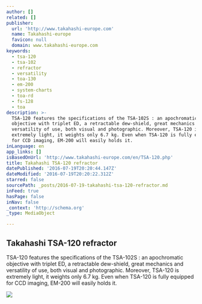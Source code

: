 ```yaml
---
author: []
related: []
publisher:
  url: 'http://www.takahashi-europe.com'
  name: Takahashi-europe
  favicon: null
  domain: www.takahashi-europe.com
keywords:
  - tsa-120
  - tsa-102
  - refractor
  - versatility
  - toa-130
  - em-200
  - system-charts
  - toa-rd
  - fs-128
  - toa
description: >-
  TSA-120 features the specifications of the TSA-102S : an apochromatic
  objective with triplet ED, a retractable dew-shield, great mechanics and
  versatility of use, both visual and photographic. Moreover, TSA-120 is
  extremely light, it weights only 6.7 kg. Even when TSA-120 is fully equipped
  for CCD imaging, EM-200 will easily holds it.
inLanguage: en
app_links: []
isBasedOnUrl: 'http://www.takahashi-europe.com/en/TSA-120.php'
title: Takahashi TSA-120 refractor
datePublished: '2016-07-19T20:20:44.147Z'
dateModified: '2016-07-19T20:20:22.312Z'
starred: false
sourcePath: _posts/2016-07-19-takahashi-tsa-120-refractor.md
inFeed: true
hasPage: false
inNav: false
_context: 'http://schema.org'
_type: MediaObject

---
```

<article style=""><h1>Takahashi TSA-120 refractor</h1><p>TSA-120 features the specifications of the TSA-102S : an apochromatic objective with triplet ED, a retractable dew-shield, great mechanics and versatility of use, both visual and photographic. Moreover, TSA-120 is extremely light, it weights only 6.7 kg. Even when TSA-120 is fully equipped for CCD imaging, EM-200 will easily holds it.</p><img src="http://www.takahashi-europe.com/images/products/tsa120/TSA-120_profil_300.jpg" /></article>